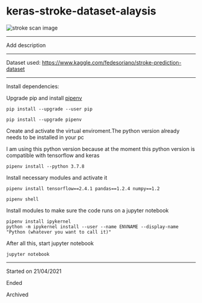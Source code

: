 # keras-stroke-dataset-alaysis

![stroke scan image](https://images.unsplash.com/photo-1559757175-5700dde675bc?ixid=MnwxMjA3fDB8MHxwaG90by1wYWdlfHx8fGVufDB8fHx8&ixlib=rb-1.2.1&auto=format&fit=crop&w=1189&q=80)

-----

Add description

-----

Dataset used: https://www.kaggle.com/fedesoriano/stroke-prediction-dataset

-----

Install dependencies:

Upgrade pip and install [pipenv](https://pipenv.pypa.io/en/latest/)

```
pip install --upgrade --user pip

pip install --upgrade pipenv
```

Create and activate the virtual enviroment.The python version already needs to be installed in your pc

I am using this python version because at the moment this python version is  compatible with tensorflow and keras

```
pipenv install --python 3.7.8
```

Install necessary modules and activate it

```
pipenv install tensorflow==2.4.1 pandas==1.2.4 numpy==1.2

pipenv shell
```

Install modules to make sure the code runs on a jupyter notebook

```
pipenv install ipykernel
python -m ipykernel install --user --name ENVNAME --display-name "Python (whatever you want to call it)"
```
After all this, start jupyter notebook

```
jupyter notebook
```

-----

Started on 21/04/2021

Ended 

Archived

